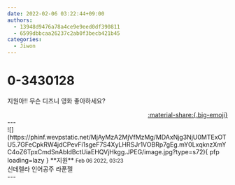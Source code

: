 ```yaml
---
date: 2022-02-06 03:22:44+09:00
authors:
  - 13948d9476a78a4ce9e9eed0df390811
  - 6599dbbcaa26237c2ab0f3becb421b45
categories:
  - Jiwon
---
```


# 0-3430128

<div class="post-container" markdown="1">
<div class="content-container md-sidebar__scrollwrap" markdown="1">

지원아!! 무슨 디즈니 영화 좋아하세요?

</div>
</div>

<div style="text-align: right;" markdown="1">
<a href="https://weverse.io/fromis9/fanpost/0-3430128" style="text-align: right;">:material-share:{.big-emoji}</a>
</div>
---

<div class="comments-container md-sidebar__scrollwrap" markdown="1">
<div class="comment" markdown="1">
<div class='id-container' markdown="1">
![](https://phinf.wevpstatic.net/MjAyMzA2MjVfMzMg/MDAxNjg3NjU0MTExOTU5.7GFeCpkRW4jdCPevFi1sgeF7S4XyLHRSJr1VOBRp7gEg.mY0LxqknzXmYC4oZ6TpxCmdSnAbldBctUiaEHQVjHkgg.JPEG/image.jpg?type=s72){ pfp loading=lazy }
**<span class="artist">지원</span>** <small>Feb 06 2022, 03:23</small><br>
</div>
<div class='comment-body' markdown="1">
신데렐라 인어공주 라푼젤
</div>
</div>
</div>
---
